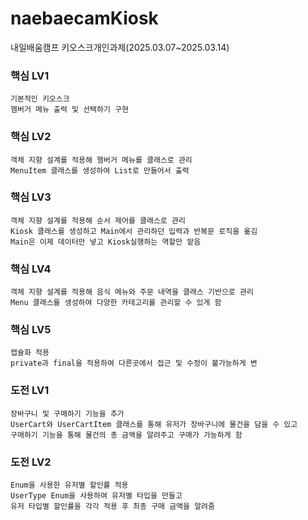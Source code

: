 # naebaecamKiosk
내일배움캠프 키오스크개인과제(2025.03.07~2025.03.14)

### 핵심 LV1
    기본적인 키오스크
    햄버거 메뉴 출력 및 선택하기 구현

### 핵심 LV2
    객체 지향 설계를 적용해 햄버거 메뉴를 클래스로 관리
    MenuItem 클래스를 생성하여 List로 만들어서 출력

### 핵심 LV3
    객체 지향 설계를 적용해 순서 제어를 클래스로 관리
    Kiosk 클래스를 생성하고 Main에서 관리하던 입력과 반복문 로직을 옮김
    Main은 이제 데이터만 넣고 Kiosk실행하는 역할만 맡음

### 핵심 LV4
    객체 지향 설계를 적용해 음식 메뉴와 주문 내역을 클래스 기반으로 관리
    Menu 클래스를 생성하여 다양한 카테고리를 관리할 수 있게 함
    
### 핵심 LV5
    캡슐화 적용
    private과 final을 적용하여 다른곳에서 접근 및 수정이 불가능하게 변

### 도전 LV1
    장바구니 및 구매하기 기능을 추가
    UserCart와 UserCartItem 클래스를 통해 유저가 장바구니에 물건을 담을 수 있고
    구매하기 기능을 통해 물건의 총 금액을 알려주고 구매가 가능하게 함

### 도전 LV2
    Enum을 사용한 유저별 할인률 적용
    UserType Enum을 사용하여 유저별 타입을 만들고
    유저 타입별 할인률을 각각 적용 후 최종 구매 금액을 알려줌

